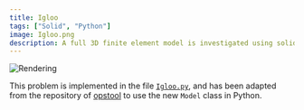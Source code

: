 ```yaml
---
title: Igloo
tags: ["Solid", "Python"]
image: Igloo.png
description: A full 3D finite element model is investigated using solid tetrahedron elements.
---
```



![Rendering](Igloo.png)

This problem is implemented in the file [`Igloo.py`](Igloo.py), and has been
adapted from the repository of [opstool](https://opstool.readthedocs.io/en/latest/)
to use the new `Model` class in Python.
